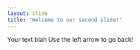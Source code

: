 ```yaml
---
layout: slide
title: "Welcome to our second slide!"
---
```

Your text blah
Use the left arrow to go back!
